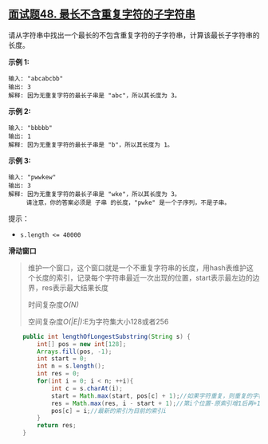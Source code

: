 ## [面试题48. 最长不含重复字符的子字符串](https://leetcode-cn.com/problems/zui-chang-bu-han-zhong-fu-zi-fu-de-zi-zi-fu-chuan-lcof/)

请从字符串中找出一个最长的不包含重复字符的子字符串，计算该最长子字符串的长度。

**示例 1:**

```
输入: "abcabcbb"
输出: 3 
解释: 因为无重复字符的最长子串是 "abc"，所以其长度为 3。
```

**示例 2:**

```
输入: "bbbbb"
输出: 1
解释: 因为无重复字符的最长子串是 "b"，所以其长度为 1。
```

**示例 3:**

```
输入: "pwwkew"
输出: 3
解释: 因为无重复字符的最长子串是 "wke"，所以其长度为 3。
     请注意，你的答案必须是 子串 的长度，"pwke" 是一个子序列，不是子串。
```

提示：

- `s.length <= 40000`

**滑动窗口**

> 维护一个窗口，这个窗口就是一个不重复字符串的长度，用hash表维护这个长度的索引，记录每个字符串最近一次出现的位置，start表示最左边的边界，res表示最大结果长度
>
> 时间复杂度*O(N)*
>
> 空间复杂度*O(|E|)*:E为字符集大小128或者256

```java
    public int lengthOfLongestSubstring(String s) {
        int[] pos = new int[128];
        Arrays.fill(pos, -1);
        int start = 0;
        int n = s.length();
        int res = 0;
        for(int i = 0; i < n; ++i){
            int c = s.charAt(i);
            start = Math.max(start, pos[c] + 1);//如果字符重复，则重复的字符向前移动一位
            res = Math.max(res, i - start + 1);//第i个位置-原索引增1后再+1
            pos[c] = i;//最新的索引为目前的索引i
        }
        return res;
    }
```

